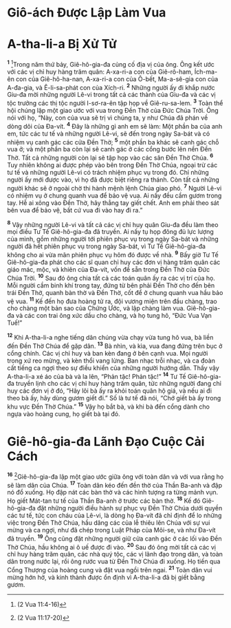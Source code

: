 # Giô-ách Ðược Lập Làm Vua

# A-tha-li-a Bị Xử Tử

<sup><b>1</b></sup> [^1@-00a7bc84-9fb2-44f1-b773-c30a403a571a]Trong năm thứ bảy, Giê-hô-gia-đa củng cố địa vị của ông. Ông kết ước với các vị chỉ huy hàng trăm quân: A-xa-ri-a con của Giê-rô-ham, Ích-ma-ên con của Giê-hô-ha-nan, A-xa-ri-a con của Ô-bết, Ma-a-sê-gia con của A-đa-gia, và Ê-li-sa-phát con của Xích-ri. <sup><b>2</b></sup> Những người ấy đi khắp nước Giu-đa mời những người Lê-vi trong tất cả các thành của Giu-đa và các vị tộc trưởng các thị tộc người I-sơ-ra-ên tập họp về Giê-ru-sa-lem. <sup><b>3</b></sup> Toàn thể hội chúng lập một giao ước với vua trong Ðền Thờ của Ðức Chúa Trời. Ông nói với họ, “Này, con của vua sẽ trị vì chúng ta, y như Chúa đã phán về dòng dõi của Ða-vít. <sup><b>4</b></sup> Ðây là những gì anh em sẽ làm: Một phần ba của anh em, tức các tư tế và những người Lê-vi, sẽ đến trong ngày Sa-bát và có nhiệm vụ canh gác các cửa Ðền Thờ; <sup><b>5</b></sup> một phần ba khác sẽ canh gác chỗ vua ở; và một phần ba còn lại sẽ canh gác ở các cổng bước lên nền Ðền Thờ. Tất cả những người còn lại sẽ tập họp vào các sân Ðền Thờ Chúa. <sup><b>6</b></sup> Tuy nhiên không ai được phép vào bên trong Ðền Thờ Chúa, ngoại trừ các tư tế và những người Lê-vi có trách nhiệm phục vụ trong đó. Chỉ những người ấy mới được vào, vì họ đã được biệt riêng ra thánh. Còn tất cả những người khác sẽ ở ngoài chờ thi hành mệnh lệnh Chúa giao phó. <sup><b>7</b></sup> Người Lê-vi có nhiệm vụ ở chung quanh vua để bảo vệ vua. Ai nấy đều cầm gươm trong tay. Hễ ai xông vào Ðền Thờ, hãy thẳng tay giết chết. Anh em phải theo sát bên vua để bảo vệ, bất cứ vua đi vào hay đi ra.”

<sup><b>8</b></sup> Vậy những người Lê-vi và tất cả các vị chỉ huy quân Giu-đa đều làm theo mọi điều Tư Tế Giê-hô-gia-đa đã truyền. Ai nấy tụ họp đông đủ lực lượng của mình, gồm những người tới phiên phục vụ trong ngày Sa-bát và những người đã hết phiên phục vụ trong ngày Sa-bát, vì Tư Tế Giê-hô-gia-đa không cho ai vừa mãn phiên phục vụ hôm đó được về nhà. <sup><b>9</b></sup> Bấy giờ Tư Tế Giê-hô-gia-đa phát cho các sĩ quan chỉ huy các đơn vị hàng trăm quân các giáo mác, mộc, và khiên của Ða-vít, vốn để sẵn trong Ðền Thờ của Ðức Chúa Trời. <sup><b>10</b></sup> Sau đó ông chia tất cả các toán quân ấy ra các vị trí của họ. Mỗi người cầm binh khí trong tay, đứng từ bên phải Ðền Thờ cho đến bên trái Ðền Thờ, quanh bàn thờ và Ðền Thờ, cốt để ở chung quanh vua hầu bảo vệ vua. <sup><b>11</b></sup> Kế đến họ đưa hoàng tử ra, đội vương miện trên đầu chàng, trao cho chàng một bản sao của Chứng Ước, và lập chàng làm vua. Giê-hô-gia-đa và các con trai ông xức dầu cho chàng, và họ tung hô, “Ðức Vua Vạn Tuế!”

<sup><b>12</b></sup> Khi A-tha-li-a nghe tiếng dân chúng vừa chạy vừa tung hô vua, bà liền đến Ðền Thờ Chúa để gặp dân. <sup><b>13</b></sup> Bà nhìn, và kìa, vua đang đứng trên bục ở cổng chính. Các vị chỉ huy và ban kèn đang ở bên cạnh vua. Mọi người trong xứ reo mừng, và kèn thổi vang lừng. Ban nhạc trỗi nhạc, và ca đoàn cất tiếng ca ngợi theo sự điều khiển của những người hướng dẫn. Thấy vậy A-tha-li-a xé áo của bà và la lên, “Phản tặc! Phản tặc!” <sup><b>14</b></sup> Tư Tế Giê-hô-gia-đa truyền lịnh cho các vị chỉ huy hàng trăm quân, tức những người đang chỉ huy các đơn vị ở đó, “Hãy lôi bà ấy ra khỏi toán quân hộ giá, và nếu ai đi theo bà ấy, hãy dùng gươm giết đi.” Số là tư tế đã nói, “Chớ giết bà ấy trong khu vực Ðền Thờ Chúa.” <sup><b>15</b></sup> Vậy họ bắt bà, và khi bà đến cổng dành cho ngựa vào hoàng cung, họ giết bà tại đó.

# Giê-hô-gia-đa Lãnh Ðạo Cuộc Cải Cách

<sup><b>16</b></sup> [^2@-00a7bc84-9fb2-44f1-b773-c30a403a571a]Giê-hô-gia-đa lập một giao ước giữa ông với toàn dân và với vua rằng họ sẽ làm dân của Chúa. <sup><b>17</b></sup> Toàn dân kéo đến đền thờ của Thần Ba-anh và đập nó đổ xuống. Họ đập nát các bàn thờ và các hình tượng ra từng mảnh vụn. Họ giết Mát-tan tư tế của Thần Ba-anh ở trước các bàn thờ. <sup><b>18</b></sup> Kế đó Giê-hô-gia-đa đặt những người điều hành sự phục vụ Ðền Thờ Chúa dưới quyền các tư tế, tức con cháu của Lê-vi, là dòng họ Ða-vít đã chỉ định để lo những việc trong Ðền Thờ Chúa, hầu dâng các của lễ thiêu lên Chúa với sự vui mừng và ca ngợi, như đã chép trong Luật Pháp của Môi-se, và như Ða-vít đã truyền. <sup><b>19</b></sup> Ông cũng đặt những người giữ cửa canh gác ở các lối vào Ðền Thờ Chúa, hầu không ai ô uế được đi vào. <sup><b>20</b></sup> Sau đó ông mời tất cả các vị chỉ huy hàng trăm quân, các nhà quý tộc, các vị lãnh đạo trong dân, và toàn dân trong nước lại, rồi ông rước vua từ Ðền Thờ Chúa đi xuống. Họ tiến qua Cổng Thượng của hoàng cung và đặt vua ngồi trên ngai. <sup><b>21</b></sup> Toàn dân vui mừng hớn hở, và kinh thành được ổn định vì A-tha-li-a đã bị giết bằng gươm.

[^1@-00a7bc84-9fb2-44f1-b773-c30a403a571a]: (2 Vua 11:4-16)

[^2@-00a7bc84-9fb2-44f1-b773-c30a403a571a]: (2 Vua 11:17-20)
